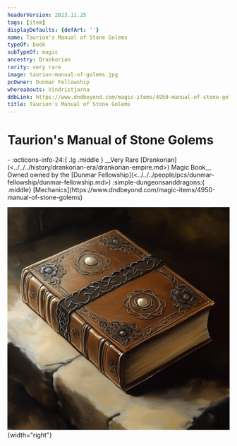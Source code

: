 ```yaml
---
headerVersion: 2023.11.25
tags: [item]
displayDefaults: {defArt: ''}
name: Taurion's Manual of Stone Golems
typeOf: book
subTypeOf: magic
ancestry: Drankorian
rarity: very rare
image: taurion-manual-of-golems.jpg
pcOwner: Dunmar Fellowship
whereabouts: Vindristjarna
ddbLink: https://www.dndbeyond.com/magic-items/4950-manual-of-stone-golems
title: Taurion's Manual of Stone Golems
---
```

# Taurion's Manual of Stone Golems
<div class="grid cards ext-narrow-margin ext-one-column" markdown>
- :octicons-info-24:{ .lg .middle } __Very Rare [Drankorian](<../../../history/drankorian-era/drankorian-empire.md>) Magic Book__  
   Owned owned by the [Dunmar Fellowship](<../../../people/pcs/dunmar-fellowship/dunmar-fellowship.md>)  
    :simple-dungeonsanddragons:{ .middle} [Mechanics](https://www.dndbeyond.com/magic-items/4950-manual-of-stone-golems) 
</div>


![Taurion Manual of Golems](../../../assets/taurion-manual-of-golems.jpg){width="right"}

